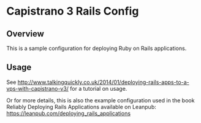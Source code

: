 # Capistrano 3 Rails Config

## Overview

This is a sample configuration for deploying Ruby on Rails applications.

## Usage

See
<http://www.talkingquickly.co.uk/2014/01/deploying-rails-apps-to-a-vps-with-capistrano-v3/>
for a tutorial on usage.

Or for more details, this is also the example configuration used in the
book Reliably Deploying Rails Applications available on Leanpub:
<https://leanpub.com/deploying_rails_applications>
